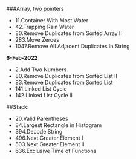 ###Array, two pointers
- 11.Container With Most Water
- 42.Trapping Rain Water
- 80.Remove Duplicates from Sorted Array II
- 283.Move Zeroes
- 1047.Remove All Adjacent Duplicates In String

**6-Feb-2022**
- 2.Add Two Numbers
- 80.Remove Duplicates from Sorted List II
- 83.Remove Duplicates from Sorted List
- 141.Linked List Cycle
- 142.Linked List Cycle II

##Stack:
- 20.Valid Parentheses
- 84.Largest Rectangle in Histogram
- 394.Decode String
- 496.Next Greater Element I
- 503.Next Greater Element II
- 636.Exclusive Time of Functions
